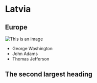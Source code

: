 # Latvia
## Europe
![This is an image](https://myoctocat.com/assets/images/base-octocat.svg)


- George Washington
- John Adams
- Thomas Jefferson

## The second largest heading